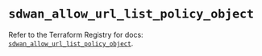# `sdwan_allow_url_list_policy_object`

Refer to the Terraform Registry for docs: [`sdwan_allow_url_list_policy_object`](https://registry.terraform.io/providers/ciscodevnet/sdwan/0.8.0/docs/resources/allow_url_list_policy_object).

